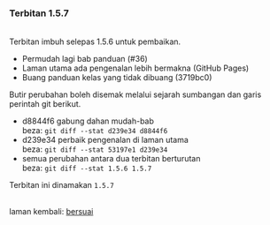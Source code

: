 ---
---

### Terbitan 1.5.7

&nbsp;  
Terbitan imbuh selepas 1.5.6 untuk pembaikan.

- Permudah lagi bab panduan (#36)
- Laman utama ada pengenalan lebih bermakna (GitHub Pages)
- Buang panduan kelas yang tidak dibuang (3719bc0)

Butir perubahan boleh disemak melalui sejarah sumbangan
dan garis perintah git berikut.

- d8844f6 gabung dahan mudah-bab  
beza: `git diff --stat d239e34 d8844f6`
- d239e34 perbaik pengenalan di laman utama  
beza: `git diff --stat 53197e1 d239e34`
- semua perubahan antara dua terbitan berturutan  
beza: `git diff --stat 1.5.6 1.5.7`

Terbitan ini dinamakan `1.5.7`

&nbsp;  
laman kembali: [bersuai][0]

  [0]: ../bersuai.md

